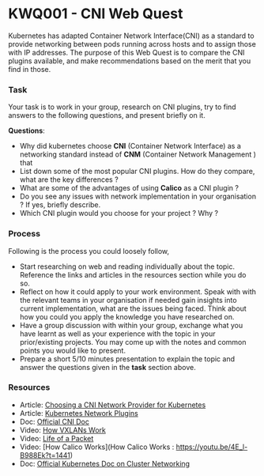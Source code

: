 # KWQ001 - CNI Web Quest

Kubernetes has adapted Container Network Interface(CNI) as a standard to provide networking between pods running across hosts and to assign those with IP addresses.  The purpose of this Web Quest is to compare the CNI plugins available, and make recommendations based on the merit that you find in those.


### Task

Your task is to work in your group, research on CNI plugins, try to find answers to the following questions, and present briefly on it.

**Questions**:

  * Why did kubernetes choose **CNI** (Container Network Interface) as a networking standard instead of **CNM** (Container Network Management ) that  
  * List down some of the most popular CNI plugins. How do they compare, what are the key differences ?
  * What are some of the advantages of using **Calico** as a CNI plugin ?
  * Do you see any issues with network implementation in your organisation ? If yes, briefly describe.
  * Which CNI plugin would you choose for your project ? Why ?


### Process

Following is the process you could loosely follow,

  * Start researching on web and reading individually about the topic. Reference the links and articles in the resources  section while you do so.
  * Reflect on how it could apply to your work environment. Speak with with the relevant teams in your organisation if needed gain insights into current implementation, what are the issues being faced. Think about  how you could you apply the knowledge you have researched on.
  * Have a group discussion with  within  your group, exchange what you have learnt as well as your experience with the topic in your prior/existing  projects.  You may come up with the notes and common points you would like to present.
  * Prepare a short 5/10 minutes presentation to explain the topic and answer the questions given in the **task** section above.

### Resources

  * Article: [Choosing a CNI Network Provider for Kubernetes](https://chrislovecnm.com/kubernetes/cni/choosing-a-cni-provider/)
  * Article: [Kubernetes Network Plugins](https://kubedex.com/kubernetes-network-plugins/)
  * Doc: [Official CNI Doc](https://github.com/containernetworking/cni)
  * Video: [How VXLANs Work](https://chrislovecnm.com/kubernetes/cni/choosing-a-cni-provider/)
  * Video: [Life of a Packet](https://www.youtube.com/watch?v=0Omvgd7Hg1I&index=2&list=PL3EazRnW1p-jVXN370HbJgquYGds4P6qS&t=1072s)
  * Video: [How Calico Works](How Calico Works : https://youtu.be/4E_l-B988Ek?t=1441)
  * Doc: [Official Kubernetes Doc on Cluster Networking](https://kubernetes.io/docs/concepts/cluster-administration/networking/)
